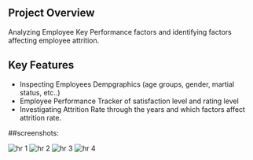 
## Project Overview
Analyzing Employee Key Performance factors and identifying factors affecting employee attrition.

## Key Features
- Inspecting Employees Dempgraphics (age groups, gender, martial status, etc..)
- Employee Performance Tracker of satisfaction level and rating level
- Investigating Attrition Rate through the years and which factors affect attrition rate.


##screenshots:

![hr 1](https://github.com/user-attachments/assets/9438b916-3e2d-4878-839c-cd4eabba7ffe)
![hr 2](https://github.com/user-attachments/assets/a51f6c4c-8d74-4268-bd19-969c90daef1b)
![hr 3](https://github.com/user-attachments/assets/4598a168-b492-45fa-a8b4-c13091af1070)
![hr 4](https://github.com/user-attachments/assets/c54d65a3-3ef2-4783-91d6-d22f76a06dbf)
